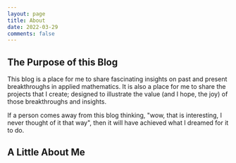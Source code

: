 ```yaml
---
layout: page
title: About
date: 2022-03-29
comments: false
---
```


## The Purpose of this Blog

This blog is a place for me to share fascinating insights on past and present breakthroughs in applied mathematics. It is also a place for me to share the projects that I create; designed to illustrate the value (and I hope, the joy) of those breakthroughs and insights.

If a person comes away from this blog thinking, "wow, that is interesting, I never thought of it that way", then it will have achieved what I dreamed for it to do.

## A Little About Me


